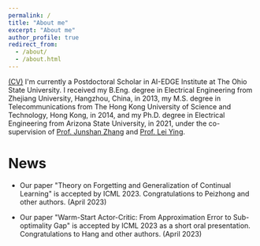 ```yaml
---
permalink: /
title: "About me"
excerpt: "About me"
author_profile: true
redirect_from: 
  - /about/
  - /about.html
---
```


[(CV)](https://github.com/slin70/slin70.github.io/blob/master/files/cv.pdf) I'm currently a Postdoctoral Scholar in AI-EDGE Institute at The Ohio State University. I received my B.Eng. degree in Electrical Engineering from Zhejiang University, Hangzhou, China, in 2013, my M.S. degree in Telecommunications from The Hong Kong University of Science and Technology, Hong Kong, in 2014, and my Ph.D. degree in Electrical Engineering from Arizona State University, in 2021, under the co-supervision of [Prof. Junshan Zhang](https://faculty.engineering.ucdavis.edu/jzhang/) and [Prof. Lei Ying](https://leiying.engin.umich.edu/).


News
======

* Our paper "Theory on Forgetting and Generalization of Continual Learning" is accepted by ICML 2023. Congratulations to Peizhong and other authors. (April 2023) 

* Our paper "Warm-Start Actor-Critic: From Approximation Error to Sub-optimality Gap" is accepted by ICML 2023 as a short oral presentation. Congratulations to Hang and other authors. (April 2023)





